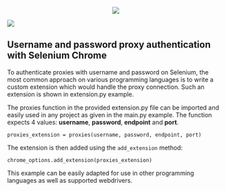 <p align="center">
<a href="https://dashboard.smartproxy.com/?page=residential-proxies&utm_source=socialorganic&utm_medium=social&utm_campaign=resi_trial_GITHUB"><img src="https://i.imgur.com/opsHIEZ.png"</a>
</p>

[![](https://dcbadge.vercel.app/api/server/gvJhWJPaB4)](https://discord.gg/sCr34yVDVB)

<h2>Username and password proxy authentication with Selenium Chrome</h2>
 
To authenticate proxies with username and password on Selenium, the most common approach on various programming languages is to write a custom extension which would handle the proxy connection. Such an extension is shown in extension.py example.

The proxies function in the provided extension.py file can be imported and easily used in any project as given in the main.py example.
The  function expects 4 values: **username**, **password**, **endpoint** and **port**.

`proxies_extension = proxies(username, password, endpoint, port)`

The extension is then added using the `add_extension` method:

`chrome_options.add_extension(proxies_extension)`

This example can be easily adapted for use in other programming languages as well as supported webdrivers.
